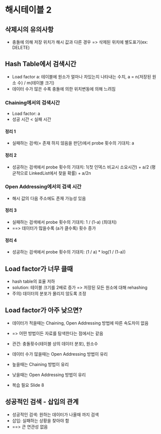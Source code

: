 # 해시테이블 2

## 삭제시의 유의사항
* 충돌에 의해 저장 위치가 해시 값과 다른 경우 => 삭제된 위치에 별도표기(ex: DELETE)

## Hash Table에서 검색시간
* Load factor a: 테이블에 원소가 얼마나 차있는지 나타내는 수치, a = n(저장된 원소 수) / m(테이블 크기)
* 데이터 수가 많은 수록 충돌에 의한 위치변동에 의해 느려짐

### Chaining에서의 검색시간
* Load factor: a
* 성공 시간 < 실패 시간

#### 정리 1
* 실패하는 검색(= 존재 하지 않음을 판단)에서 probe 횟수의 기대치: a

#### 정리 2
* 성공하는 검색에서 probe 횟수의 기대치: 1(첫 인덱스 비교시 소요시간) + a/2 (평균적으로 LinkedList에서 찾을 확률) + a/2n

### Open Addressing에서의 검색 시간
* 해시 값의 다음 주소에도 존재 가능성 있음

#### 정리 3
* 실패하는 검색에서 probe 횟수의 기대치: 1 / (1-a) (최대치)
* ==> 데이터가 많을수록 (a가 클수록) 횟수 증가

#### 정리 4
* 성공하는 검색에서 probe 횟수의 기대치: (1 / a) * log(1 / (1-a))

## Load factor가 너무 클때
* hash table의 효율 저하
* solution: 테이블 크기를 2배로 증가 => 저장된 모든 원소에 대해 rehashing
* 주의) 데이터의 분포가 몰리지 않도록 조정

## Load factor가 아주 낮으면?
* 데이터가 적을때는 Chaining, Open Addressing 방법에 따른 속도차이 없음
* => 어떤 방법이든 자료를 탐색한다는 점에서는 같음
* 관건: 충돌횟수(테이블 상의 데이터 분포), 원소수
* 데이터 수가 많을때는 Open Addressing 방법이 유리

* 높을때는 Chaining 방법이 유리
* 낮을때는 Open Addressing 방법이 유리
* 복습 필요 Slide 8

## 성공적인 검색 - 삽입의 관계
* 성공적인 검색: 원하는 데이터가 나올때 까지 검색
* 삽입: 실패하는 상황을 찾아야 함
* ==> 큰 연관성 없음